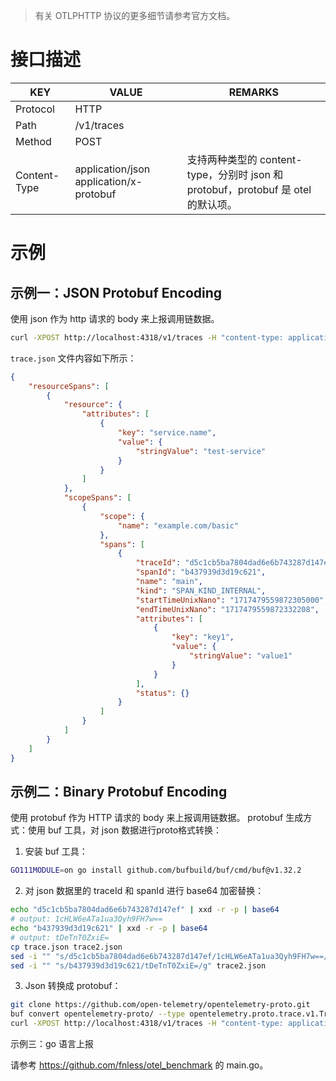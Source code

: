 > 有关 OTLPHTTP 协议的更多细节请参考官方文档。

# 接口描述

| KEY          | VALUE                                   | REMARKS                                                                          |
|--------------|-----------------------------------------|----------------------------------------------------------------------------------|
| Protocol     | HTTP                                    |                                                                                  |
| Path         | /v1/traces                              |                                                                                  |
| Method       | POST                                    |                                                                                  |
| Content-Type | application/json application/x-protobuf | 支持两种类型的 content-type，分别时 json 和protobuf，protobuf 是 otel 的默认项。 |


# 示例
## 示例一：JSON Protobuf Encoding
使用 json 作为 http 请求的 body 来上报调用链数据。

```bash
curl -XPOST http://localhost:4318/v1/traces -H "content-type: application/json" -d @trace.json
```

`trace.json` 文件内容如下所示：

```json
{
    "resourceSpans": [
        {
            "resource": {
                "attributes": [
                    {
                        "key": "service.name",
                        "value": {
                            "stringValue": "test-service"
                        }
                    }
                ]
            },
            "scopeSpans": [
                {
                    "scope": {
                        "name": "example.com/basic"
                    },
                    "spans": [
                        {
                            "traceId": "d5c1cb5ba7804dad6e6b743287d147ef",
                            "spanId": "b437939d3d19c621",
                            "name": "main",
                            "kind": "SPAN_KIND_INTERNAL",
                            "startTimeUnixNano": "1717479559872305000",
                            "endTimeUnixNano": "1717479559872332208",
                            "attributes": [
                                {
                                    "key": "key1",
                                    "value": {
                                        "stringValue": "value1"
                                    }
                                }
                            ],
                            "status": {}
                        }
                    ]
                }
            ]
        }
    ]
}
```

## 示例二：Binary Protobuf Encoding
使用 protobuf 作为 HTTP 请求的 body 来上报调用链数据。
protobuf 生成方式：使用 buf 工具，对 json 数据进行proto格式转换：
1. 安装 buf 工具：

```bash
GO111MODULE=on go install github.com/bufbuild/buf/cmd/buf@v1.32.2
```

2. 对 json 数据里的 traceId 和 spanId 进行 base64 加密替换：

```bash
echo "d5c1cb5ba7804dad6e6b743287d147ef" | xxd -r -p | base64
# output: 1cHLW6eATa1ua3Qyh9FH7w==
echo "b437939d3d19c621" | xxd -r -p | base64
# output: tDeTnT0ZxiE=
cp trace.json trace2.json
sed -i "" "s/d5c1cb5ba7804dad6e6b743287d147ef/1cHLW6eATa1ua3Qyh9FH7w==/g" trace2.json
sed -i "" "s/b437939d3d19c621/tDeTnT0ZxiE=/g" trace2.json
```

3. Json 转换成 protobuf：

```bash
git clone https://github.com/open-telemetry/opentelemetry-proto.git
buf convert opentelemetry-proto/ --type opentelemetry.proto.trace.v1.TracesData --from=trace2.json --to=trace.pb#format=binpb
curl -XPOST http://localhost:4318/v1/traces -H "content-type: application/x-protobuf" --data-binary "@trace.pb"
```

示例三：go 语言上报

请参考 https://github.com/fnless/otel_benchmark 的 main.go。

